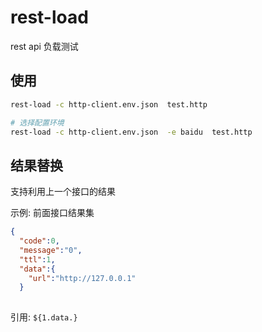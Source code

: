 # rest-load
rest api 负载测试
## 使用

```bash
rest-load -c http-client.env.json  test.http

# 选择配置环境
rest-load -c http-client.env.json  -e baidu  test.http

```

## 结果替换

支持利用上一个接口的结果

示例:
前面接口结果集
```json
{ 
  "code":0,
  "message":"0",
  "ttl":1,
  "data":{
    "url":"http://127.0.0.1"
  }
  
```

引用: ```${1.data.}```
